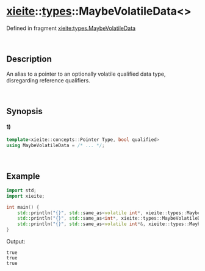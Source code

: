 # [xieite](../../xieite.md)\:\:[types](../../types.md)\:\:MaybeVolatileData\<\>
Defined in fragment [xieite:types.MaybeVolatileData](../../../src/types/maybe_volatile_data.cpp)

&nbsp;

## Description
An alias to a pointer to an optionally volatile qualified data type, disregarding reference qualifiers.

&nbsp;

## Synopsis
#### 1)
```cpp
template<xieite::concepts::Pointer Type, bool qualified>
using MaybeVolatileData = /* ... */;
```

&nbsp;

## Example
```cpp
import std;
import xieite;

int main() {
    std::println("{}", std::same_as<volatile int*, xieite::types::MaybeVolatileData<int*, true>>);
    std::println("{}", std::same_as<int*, xieite::types::MaybeVolatileData<volatile int*, false>>);
    std::println("{}", std::same_as<volatile int*&, xieite::types::MaybeVolatileData<int*&, true>>);
}
```
Output:
```
true
true
true
```

